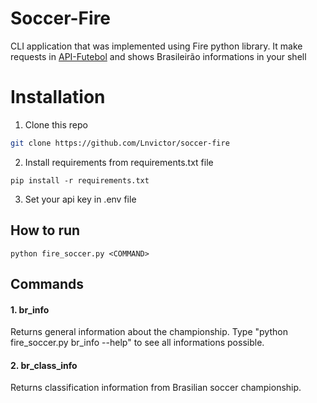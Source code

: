 # Soccer-Fire

CLI application that was implemented using Fire python library.
It make requests in [API-Futebol](https://www.api-futebol.com.br/) and shows Brasileirão informations in your shell


# Installation

1. Clone this repo

```sh
git clone https://github.com/Lnvictor/soccer-fire
```

2. Install requirements from requirements.txt file
```commandline
pip install -r requirements.txt
```

3. Set  your api key in .env file

## How to run

```shell
python fire_soccer.py <COMMAND>
```

## Commands

#### 1. br_info <info>

Returns general information about the championship.
Type "python fire_soccer.py br_info --help" to see all informations possible.


#### 2. br_class_info <position>

Returns classification information from Brasilian soccer championship.